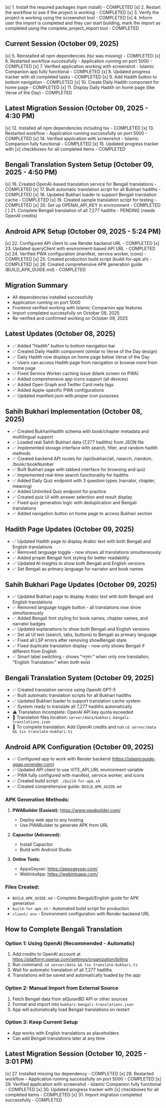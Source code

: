 [x] 1. Install the required packages (npm install) - COMPLETED
[x] 2. Restart the workflow to see if the project is working - COMPLETED
[x] 3. Verify the project is working using the screenshot tool - COMPLETED
[x] 4. Inform user the import is completed and they can start building, mark the import as completed using the complete_project_import tool - COMPLETED

## Current Session (October 09, 2025)
[x] 5. Reinstalled all npm dependencies (tsx was missing) - COMPLETED
[x] 6. Restarted workflow successfully - Application running on port 5000 - COMPLETED
[x] 7. Verified application working with screenshot - Islamic Companion app fully functional - COMPLETED
[x] 8. Updated progress tracker with all completed tasks - COMPLETED
[x] 9. Add Hadith button to bottom navigation - COMPLETED
[x] 10. Create Daily Hadith component for home page - COMPLETED
[x] 11. Display Daily Hadith on home page (like Verse of the Day) - COMPLETED

## Latest Migration Session (October 09, 2025 - 4:30 PM)
[x] 12. Installed all npm dependencies including tsx - COMPLETED
[x] 13. Restarted workflow - Application running successfully on port 5000 - COMPLETED
[x] 14. Verified application with screenshot - Islamic Companion fully functional - COMPLETED
[x] 15. Updated progress tracker with [x] checkboxes for all completed items - COMPLETED

## Bengali Translation System Setup (October 09, 2025 - 4:50 PM)
[x] 16. Created OpenAI-based translation service for Bengali translations - COMPLETED
[x] 17. Built automatic translation script for all Bukhari hadiths - COMPLETED
[x] 18. Updated Bukhari loader to support Bengali translation cache - COMPLETED
[x] 19. Created sample translation script for testing - COMPLETED
[x] 20. Set up OPENAI_API_KEY in environment - COMPLETED
[ ] 21. Complete Bengali translation of all 7,277 hadiths - PENDING (needs OpenAI credits)

## Android APK Setup (October 09, 2025 - 5:24 PM)
[x] 22. Configured API client to use Render backend URL - COMPLETED
[x] 23. Updated queryClient with environment-based API URL - COMPLETED
[x] 24. Verified PWA configuration (manifest, service worker, icons) - COMPLETED
[x] 25. Created production build script (build-for-apk.sh) - COMPLETED
[x] 26. Created comprehensive APK generation guide (BUILD_APK_GUIDE.md) - COMPLETED

## Migration Summary
- All dependencies installed successfully
- Application running on port 5000
- Frontend verified working with Islamic Companion app features
- Import completed successfully on October 08, 2025
- Re-verified and confirmed working on October 09, 2025

## Latest Updates (October 08, 2025)
- ✅ Added "Hadith" button to bottom navigation bar
- ✅ Created Daily Hadith component (similar to Verse of the Day design)
- ✅ Daily Hadith now displays on home page below Verse of the Day
- ✅ Users can access Hadith page from navigation or browse more from home page
- ✅ Fixed Service Worker caching issue (blank screen on PWA)
- ✅ Added comprehensive app icons support (all devices)
- ✅ Added Open Graph and Twitter Card meta tags
- ✅ Added Apple-specific PWA configurations
- ✅ Updated manifest.json with proper icon purposes

## Sahih Bukhari Implementation (October 08, 2025)
- ✅ Created BukhariHadith schema with book/chapter metadata and multilingual support
- ✅ Loaded real Sahih Bukhari data (7,277 hadiths) from JSON file
- ✅ Implemented storage interface with search, filter, and random hadith methods
- ✅ Created backend API routes for /api/bukhari/all, /search, /random, /book/:bookNumber
- ✅ Built Bukhari page with tabbed interface for browsing and quiz
- ✅ Implemented real-time search functionality for hadiths
- ✅ Added Daily Quiz endpoint with 3 question types (narrator, chapter, meaning)
- ✅ Added Unlimited Quiz endpoint for practice
- ✅ Created quiz UI with answer selection and result display
- ✅ Fixed quiz generation logic with deduplication and Bengali translations
- ✅ Added navigation button on home page to access Bukhari section

## Hadith Page Updates (October 09, 2025)
- ✅ Updated Hadith page to display Arabic text with both Bengali and English translations
- ✅ Removed language toggle - now shows all translations simultaneously
- ✅ Added proper Bengali font styling for better readability
- ✅ Updated AI insights to show both Bengali and English versions
- ✅ Set Bengali as primary language for narrator and book names

## Sahih Bukhari Page Updates (October 09, 2025)
- ✅ Updated Bukhari page to display Arabic text with both Bengali and English translations
- ✅ Removed language toggle button - all translations now show simultaneously
- ✅ Added Bengali font styling for book names, chapter names, and narrator badges
- ✅ Updated explanations to show both Bengali and English versions
- ✅ Set all UI text (search, tabs, buttons) to Bengali as primary language
- ✅ Fixed all LSP errors after removing showBengali state
- ✅ Fixed duplicate translation display - now only shows Bengali if different from English
- ✅ Smart label switching - shows "অনুবাদ:" when only one translation, "English Translation:" when both exist

## Bengali Translation System (October 09, 2025)
- ✅ Created translation service using OpenAI GPT-5
- ✅ Built automatic translation scripts for all Bukhari hadiths
- ✅ Updated Bukhari loader to support translation cache system
- ✅ System ready to translate all 7,277 hadiths automatically
- ⚠️ Translation incomplete: OpenAI API key quota exceeded
- 📝 Translation files location: `server/data/bukhari-bengali-translations.json`
- 📝 To complete translation: Add OpenAI credits and run `cd server/data && tsx translate-bukhari.ts`

## Android APK Configuration (October 09, 2025)
- ✅ Configured app to work with Render backend (https://islamicguide-qqaq.onrender.com)
- ✅ Updated API client to use VITE_API_URL environment variable
- ✅ PWA fully configured with manifest, service worker, and icons
- ✅ Created build script: `./build-for-apk.sh`
- ✅ Created comprehensive guide: `BUILD_APK_GUIDE.md`

### APK Generation Methods:
1. **PWABuilder (Easiest):** https://www.pwabuilder.com/
   - Deploy web app to any hosting
   - Use PWABuilder to generate APK from URL
   
2. **Capacitor (Advanced):** 
   - Install Capacitor
   - Build with Android Studio
   
3. **Online Tools:**
   - AppsGeyser: https://appsgeyser.com/
   - WebIntoApp: https://webintoapp.com/

### Files Created:
- `BUILD_APK_GUIDE.md` - Complete Bengali/English guide for APK generation
- `build-for-apk.sh` - Automated build script for production
- `client/.env` - Environment configuration with Render backend URL

## How to Complete Bengali Translation
### Option 1: Using OpenAI (Recommended - Automatic)
1. Add credits to OpenAI account at https://platform.openai.com/settings/organization/billing
2. Run command: `cd server/data && tsx translate-bukhari.ts`
3. Wait for automatic translation of all 7,277 hadiths
4. Translations will be saved and automatically loaded by the app

### Option 2: Manual Import from External Source
1. Fetch Bengali data from alQuranBD API or other sources
2. Format and import into `bukhari-bengali-translations.json`
3. App will automatically load Bengali translations on restart

### Option 3: Keep Current Setup
- App works with English translations as placeholders
- Can add Bengali translations later at any time

## Latest Migration Session (October 10, 2025 - 3:01 PM)
[x] 27. Installed missing tsx dependency - COMPLETED
[x] 28. Restarted workflow - Application running successfully on port 5000 - COMPLETED
[x] 29. Verified application with screenshot - Islamic Companion fully functional - COMPLETED
[x] 30. Updated progress tracker with [x] checkboxes for all completed items - COMPLETED
[x] 31. Import migration completed successfully - COMPLETED